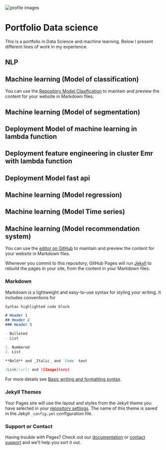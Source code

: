 
![profile images](gh-pages/Portfolio/docs/assets/foto2.PNG)
# Portfolio Data science

This is a portfolio in Data Science and machine learning.
Below I present different lines of work in my experience.

## NLP

## Machine learning (Model of classification)



You can use the [Repository Model Clasification](https://github.com/jufaldanabo/model-clasification) to maintain and preview the content for your website in Markdown files.

## Machine learning (Model of segmentation)

## Deployment Model of machine learning in lambda function

## Deployment feature engineering in cluster Emr with lambda function

## Deployment Model fast api

## Machine learning (Model regression)

## Machine learning (Model Time series)

## Machine learning (Model recommendation system)

You can use the [editor on GitHub](https://github.com/jufaldanabo/porfolio/edit/gh-pages/index.md) to maintain and preview the content for your website in Markdown files.

Whenever you commit to this repository, GitHub Pages will run [Jekyll](https://jekyllrb.com/) to rebuild the pages in your site, from the content in your Markdown files.

### Markdown

Markdown is a lightweight and easy-to-use syntax for styling your writing. It includes conventions for

```markdown
Syntax highlighted code block

# Header 1
## Header 2
### Header 3

- Bulleted
- List

1. Numbered
2. List

**Bold** and _Italic_ and `Code` text

[Link](url) and ![Image](src)
```

For more details see [Basic writing and formatting syntax](https://docs.github.com/en/github/writing-on-github/getting-started-with-writing-and-formatting-on-github/basic-writing-and-formatting-syntax).

### Jekyll Themes

Your Pages site will use the layout and styles from the Jekyll theme you have selected in your [repository settings](https://github.com/jufaldanabo/porfolio/settings/pages). The name of this theme is saved in the Jekyll `_config.yml` configuration file.

### Support or Contact

Having trouble with Pages? Check out our [documentation](https://docs.github.com/categories/github-pages-basics/) or [contact support](https://support.github.com/contact) and we’ll help you sort it out.
